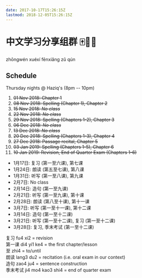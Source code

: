 ```yaml
---
date: 2017-10-17T15:26:15Z
lastmod: 2018-12-05T15:26:15Z
---
```


# 中文学习分享组群 🀄📒🤓

zhōngwén xuéxí fēnxiǎng zǔ qún

## Schedule

Thursday nights @ Haziq's (8pm -- 10pm)

1. ~~01 Nov 2018: Chapter 1~~
2. ~~08 Nov 2018: Spelling (Chapter 1), Chapter 2~~
3. ~~15 Nov 2018: *No class*~~
4. ~~22 Nov 2018: *No class*~~
5. ~~29 Nov 2018: Spelling (Chapters 1-2), Chapter 3~~
6. ~~06 Dec 2018: *No class*~~
7. ~~13 Dec 2018: *No class*~~
8. ~~20 Dec 2018: Spelling (Chapters 1-3), Chapter 4~~
9. ~~27 Dec 2018: Passage recital, Chapter 5~~
10. ~~03 Jan 2019: Spelling (Chapters 1-5), Chapter 6~~
11. ~~10 Jan 2019: Revision, End of Quarter Exam (Chapters 1-6)~~




- 1月17日: 复习 (第一至六课), 第七课
- 1月24日: 朗读 (第五至七课), 第八课
- 1月31日: 听写 (第一至八课), 第九课
- 2月7日: No class 
- 2月14日: 造句 (第一至九课)
- 2月21日: 听写 (第一至九课), 第十课
- 2月28日: 朗读 (第八至十课), 第十一课
- 3月7日: 听写 (第一至十一课), 第十二课
- 3月14日: 造句 (第一至十二课)
- 3月21日: 听写 (第一至十二课), 复习 (第一至十二课)
- 3月28日: 复习, 季末考试 (第一至十二课)

复习 fu4 xi2 = revision  
第一课 di4 yi1 ke4 = the first chapter/lesson  
至 zhi4 = to/until  
朗读 lang3 du2 = recitation (i.e. oral exam in our context)  
造句 zao4 ju4 = sentence construction  
季末考试 ji4 mo4 kao3 shi4 = end of quarter exam  
